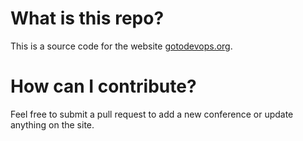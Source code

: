 # What is this repo?

This is a source code for the website [gotodevops.org](http://www.gotodevops.org).

# How can I contribute?

Feel free to submit a pull request to add a new conference or update anything on the site.